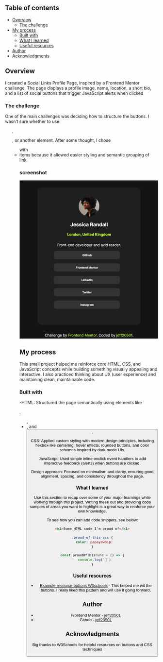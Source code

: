 
## Table of contents

- [Overview](#overview)
  - [The challenge](#the-challenge)
- [My process](#my-process)
  - [Built with](#built-with)
  - [What I learned](#what-i-learned)
  - [Useful resources](#useful-resources)
- [Author](#author)
- [Acknowledgments](#acknowledgments)


## Overview
I created a Social Links Profile Page, inspired by a Frontend Mentor challenge. The page displays a profile image, name, location, a short bio, and a list of social buttons that trigger JavaScript alerts when clicked

### The challenge
One of the main challenges was deciding how to structure the buttons. I wasn’t sure whether to use <ul>, <p>, or another element. After some thought, I chose <ul> with <li> items because it allowed easier styling and semantic grouping of link.


### screenshot

![](./assets/images/Screenshot_3-7-2025_20117_.jpeg)


## My process
This small project helped me reinforce core HTML, CSS, and JavaScript concepts while building something visually appealing and interactive. I also practiced thinking about UX (user experience) and maintaining clean, maintainable code.

### Built with

-HTML: Structured the page semantically using elements like <section>, <ul>, <li>, and <button>.

CSS: Applied custom styling with modern design principles, including flexbox-like centering, hover effects, rounded buttons, and color schemes inspired by dark-mode UIs.

JavaScript: Used simple inline onclick event handlers to add interactive feedback (alerts) when buttons are clicked.

Design approach: Focused on minimalism and clarity, ensuring good alignment, spacing, and consistency throughout the page.


### What I learned

Use this section to recap over some of your major learnings while working through this project. Writing these out and providing code samples of areas you want to highlight is a great way to reinforce your own knowledge.

To see how you can add code snippets, see below:

```html
<h1>Some HTML code I'm proud of</h1>
```
```css
.proud-of-this-css {
  color: papayawhip;
}
```
```js
const proudOfThisFunc = () => {
  console.log('🎉')
}
```


### Useful resources

- [Example resource buttons W3schools](https://www.w3schools.com/tags/tag_button.asp) - This helped me wit the buttons. I really liked this pattern and will use it going forward.


## Author

- Frontend Mentor - [jeff20501](https://www.frontendmentor.io/profile/jeff20501)
- Github - [jeff20501](https://github.com/jeff20501)


## Acknowledgments
Big thanks to W3Schools for helpful resources on buttons and CSS techniques

